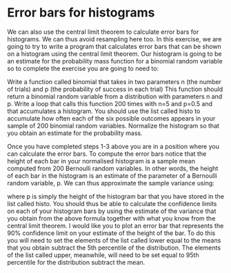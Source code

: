 # Error bars for histograms

We can also use the central limit theorem to calculate error bars for histograms.  We can thus avoid resampling here too.  In this exercise, we are going to try to write a program that calculates error bars that can be shown on a histogram using the central limit theorem.  Our histogram is going to be an estimate for the probability mass function for a binomial random variable so to complete the exercise you are going to need to:

Write a function called binomial that takes in two parameters n (the number of trials) and p (the probability of success in each trial)  This function should return a binomial random variable from a distribution with parameters n and p.
Write a loop that calls this function 200 times with n=5 and p=0.5 and that accumulates a histogram.  You should use the list called histo to accumulate how often each of the six possible outcomes appears in your sample of 200 binomial random variables.
Normalize the histogram so that you obtain an estimate for the probability mass.

Once you have completed steps 1-3 above you are in a position where you can calculate the error bars.  To compute the error bars notice that the height of each bar in your normalised histogram is a sample mean computed from 200 Bernoulli random variables.  In other words, the height of each bar in the histogram is an estimate of the parameter of a Bernoulli random variable, p.  We can thus approximate the sample variance using:


where p is simply the height of the histogram bar that you have stored in the list called histo.  You should thus be able to calculate the confidence limits on each of your histogram bars by using the estimate of the variance that you obtain from the above formula together with what you know from the central limit theorem.  I would like you to plot an error bar that represents the 90% confidence limit on your estimate of the height of the bar.   To do this you will need to set the elements of the list called lower equal to the means that you obtain subtract the 5th percentile of the distribution.  The elements of the list called upper, meanwhile, will need to be set equal to 95th percentile for the distribution subtract the mean.
